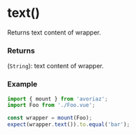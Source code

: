 # text()

Returns text content of wrapper.

### Returns

(`String`): text content of wrapper.

### Example

```js
import { mount } from 'avoriaz';
import Foo from './Foo.vue';

const wrapper = mount(Foo);
expect(wrapper.text()).to.equal('bar');
```
